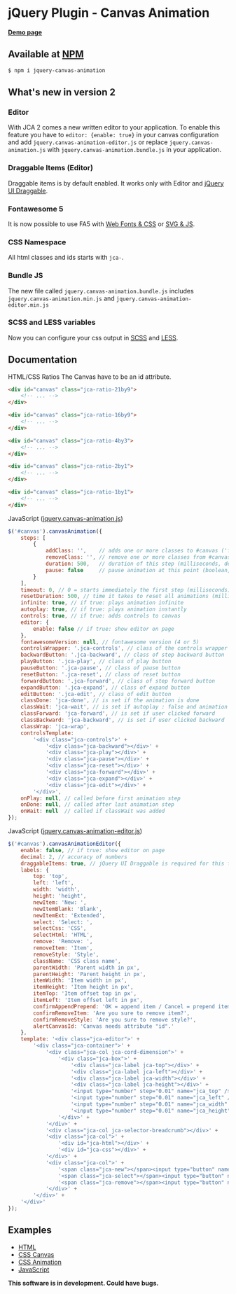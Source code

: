 # jQuery Plugin - Canvas Animation

[**Demo page**](http://ca.insanitymeetshh.net)

## Available at [NPM](https://www.npmjs.com/package/jquery-canvas-animation)

```bash
$ npm i jquery-canvas-animation
```

## What's new in version 2

### Editor
With JCA 2 comes a new written editor to your application.
To enable this feature you have to `editor: {enable: true}` in your canvas configuration and add `jquery.canvas-animation-editor.js` or replace `jquery.canvas-animation.js` with `jquery.canvas-animation.bundle.js` in your application.

### Draggable Items (Editor)
Draggable items is by default enabled. It works only with Editor and [jQuery UI Draggable](https://jqueryui.com/draggable/).

### Fontawesome 5
It is now possible to use FA5 with [Web Fonts & CSS](https://fontawesome.com/how-to-use/on-the-web/setup/getting-started?using=web-fonts-with-css) or [SVG & JS](https://fontawesome.com/how-to-use/on-the-web/setup/getting-started?using=svg-with-js).

### CSS Namespace
All html classes and ids starts with `jca-`.

### Bundle JS
The new file called `jquery.canvas-animation.bundle.js` includes `jquery.canvas-animation.min.js` and `jquery.canvas-animation-editor.min.js`

### SCSS and LESS variables
Now you can configure your css output in [SCSS](https://github.com/InsanityMeetsHH/jquery-canvas-animation/blob/master/src/scss/_variables.scss) and [LESS](https://github.com/InsanityMeetsHH/jquery-canvas-animation/blob/master/src/less/_variables.less).

## Documentation

HTML/CSS Ratios
The Canvas have to be an id attribute.
```html
<div id="canvas" class="jca-ratio-21by9">
    <!-- ... -->
</div>

<div id="canvas" class="jca-ratio-16by9">
    <!-- ... -->
</div>

<div id="canvas" class="jca-ratio-4by3">
    <!-- ... -->
</div>

<div id="canvas" class="jca-ratio-2by1">
    <!-- ... -->
</div>

<div id="canvas" class="jca-ratio-1by1">
    <!-- ... -->
</div>
```

JavaScript ([jquery.canvas-animation.js](https://github.com/InsanityMeetsHH/jquery-canvas-animation/blob/master/src/js/jquery.canvas-animation.js))
```js
$('#canvas').canvasAnimation({
    steps: [
        {
            addClass: '',    // adds one or more classes to #canvas ('foo bar' adds 2 classes)
            removeClass: '', // remove one or more classes from #canvas ('foo bar' removes 2 classes)
            duration: 500,   // duration of this step (milliseconds, default: 500)
            pause: false     // pause animation at this point (boolean, default: false)
        }
    ],
    timeout: 0, // 0 = starts immediately the first step (milliseconds)
    resetDuration: 500, // time it takes to reset all animations (milliseconds)
    infinite: true, // if true: plays animation infinite
    autoplay: true, // if true: plays animation instantly
    controls: true, // if true: adds controls to canvas
    editor: {
        enable: false // if true: show editor on page
    },
    fontawesomeVersion: null, // fontawesome version (4 or 5)
    controlsWrapper: '.jca-controls', // class of the controls wrapper
    backwardButton: '.jca-backward', // class of step backward button
    playButton: '.jca-play', // class of play button
    pauseButton: '.jca-pause', // class of pause button
    resetButton: '.jca-reset', // class of reset button
    forwardButton: '.jca-forward', // class of step forward button
    expandButton: '.jca-expand', // class of expand button
    editButton: '.jca-edit', // class of edit button
    classDone: 'jca-done', // is set if the animation is done
    classWait: 'jca-wait', // is set if autoplay : false and animation is never played or user clicked on reset button
    classForward: 'jca-forward', // is set if user clicked forward
    classBackward: 'jca-backward', // is set if user clicked backward
    classWrap: 'jca-wrap',
    controlsTemplate:
        '<div class="jca-controls">' +
            '<div class="jca-backward"></div>' +
            '<div class="jca-play"></div>' +
            '<div class="jca-pause"></div>' +
            '<div class="jca-reset"></div>' +
            '<div class="jca-forward"></div>' +
            '<div class="jca-expand"></div>' +
            '<div class="jca-edit"></div>' +
        '</div>',
    onPlay: null, // called before first animation step
    onDone: null, // called after last animation step
    onWait: null  // called if classWait was added
});
```

JavaScript ([jquery.canvas-animation-editor.js](https://github.com/InsanityMeetsHH/jquery-canvas-animation/blob/master/src/js/jquery.canvas-animation-editor.js))
```js
$('#canvas').canvasAnimationEditor({
    enable: false, // if true: show editor on page
    decimal: 2, // accuracy of numbers
    draggableItems: true, // jQuery UI Draggable is required for this feature
    labels: {
        top: 'top',
        left: 'left',
        width: 'width',
        height: 'height',
        newItem: 'New: ',
        newItemBlank: 'Blank',
        newItemExt: 'Extended',
        select: 'Select: ',
        selectCss: 'CSS',
        selectHtml: 'HTML',
        remove: 'Remove: ',
        removeItem: 'Item',
        removeStyle: 'Style',
        className: 'CSS class name',
        parentWidth: 'Parent width in px',
        parentHeight: 'Parent height in px',
        itemWidth: 'Item width in px',
        itemHeight: 'Item height in px',
        itemTop: 'Item offset top in px',
        itemLeft: 'Item offset left in px',
        confirmAppendPrepend: 'OK = append item / Cancel = prepend item',
        confirmRemoveItem: 'Are you sure to remove item?',
        confirmRemoveStyle: 'Are you sure to remove style?',
        alertCanvasId: 'Canvas needs attribute "id".'
    },
    template: '<div class="jca-editor">' +
        '<div class="jca-container">' +
            '<div class="jca-col jca-cord-dimension">' +
                '<div class="jca-box">' +
                    '<div class="jca-label jca-top"></div>' +
                    '<div class="jca-label jca-left"></div>' +
                    '<div class="jca-label jca-width"></div>' +
                    '<div class="jca-label jca-height"></div>' +
                    '<input type="number" step="0.01" name="jca_top" />' +
                    '<input type="number" step="0.01" name="jca_left" />' +
                    '<input type="number" step="0.01" name="jca_width" />' +
                    '<input type="number" step="0.01" name="jca_height" />' +
                '</div>' +
            '</div>' +
            '<div class="jca-col jca-selector-breadcrumb"></div>' +
            '<div class="jca-col">' +
                '<div id="jca-html"></div>' +
                '<div id="jca-css"></div>' +
            '</div>' +
            '<div class="jca-col">' +
                '<span class="jca-new"></span><input type="button" name="jca_new_item" value=""/> <input type="button" name="jca_new_item_ext" value=""/><br/>' +
                '<span class="jca-select"></span><input type="button" name="jca_html" value=""/> <input type="button" name="jca_css" value=""/><br/>' +
                '<span class="jca-remove"></span><input type="button" name="jca_remove_item" value=""/> <input type="button" name="jca_remove_style" value=""/><br/>' +
            '</div>' +
        '</div>' +
    '</div>'
});
```

## Examples
* [HTML](https://github.com/InsanityMeetsHH/jquery-canvas-animation/blob/master/example/index.html)
* [CSS Canvas](https://github.com/InsanityMeetsHH/jquery-canvas-animation/blob/master/example/css/canvas.css)
* [CSS Animation](https://github.com/InsanityMeetsHH/jquery-canvas-animation/blob/master/example/css/animation.css)
* [JavaScript](https://github.com/InsanityMeetsHH/jquery-canvas-animation/blob/master/example/js/scripts.js)

**This software is in development. Could have bugs.**
